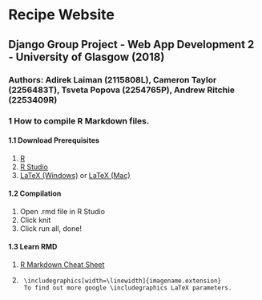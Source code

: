 # Recipe Website
## Django Group Project - Web App Development 2 - University of Glasgow (2018)
### Authors: Adirek Laiman (2115808L), Cameron Taylor (2256483T), Tsveta Popova (2254765P), Andrew Ritchie (2253409R)

### 1 How to compile R Markdown files.
#### 1.1 Download Prerequisites
1. [R](https://cran.r-project.org/mirrors.html)
2. [R Studio](https://www.rstudio.com/products/rstudio/download/#download)
3. [LaTeX (Windows)](https://miktex.org/download) or [LaTeX (Mac)](https://www.tug.org/mactex/)

#### 1.2 Compilation
1. Open .rmd file in R Studio
2. Click knit
3. Click run all, done!

#### 1.3 Learn RMD
1. [R Markdown Cheat Sheet](https://www.rstudio.com/wp-content/uploads/2015/02/rmarkdown-cheatsheet.pdf)
2. ```
	\includegraphics[width=\linewidth]{imagename.extension} 
	To find out more google \includegraphics LaTeX parameters.
	```
